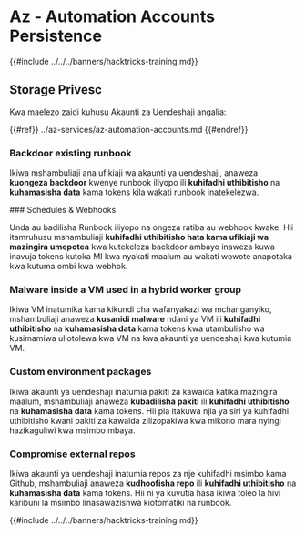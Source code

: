 # Az - Automation Accounts Persistence

{{#include ../../../banners/hacktricks-training.md}}

## Storage Privesc

Kwa maelezo zaidi kuhusu Akaunti za Uendeshaji angalia:

{{#ref}}
../az-services/az-automation-accounts.md
{{#endref}}


### Backdoor existing runbook

Ikiwa mshambuliaji ana ufikiaji wa akaunti ya uendeshaji, anaweza **kuongeza backdoor** kwenye runbook iliyopo ili **kuhifadhi uthibitisho** na **kuhamasisha data** kama tokens kila wakati runbook inatekelezwa.

### Schedules & Webhooks

Unda au badilisha Runbook iliyopo na ongeza ratiba au webhook kwake. Hii itamruhusu mshambuliaji **kuhifadhi uthibitisho hata kama ufikiaji wa mazingira umepotea** kwa kutekeleza backdoor ambayo inaweza kuwa inavuja tokens kutoka MI kwa nyakati maalum au wakati wowote anapotaka kwa kutuma ombi kwa webhok.

### Malware inside a VM used in a hybrid worker group

Ikiwa VM inatumika kama kikundi cha wafanyakazi wa mchanganyiko, mshambuliaji anaweza **kusanidi malware** ndani ya VM ili **kuhifadhi uthibitisho** na **kuhamasisha data** kama tokens kwa utambulisho wa kusimamiwa uliotolewa kwa VM na kwa akaunti ya uendeshaji kwa kutumia VM.

### Custom environment packages

Ikiwa akaunti ya uendeshaji inatumia pakiti za kawaida katika mazingira maalum, mshambuliaji anaweza **kubadilisha pakiti** ili **kuhifadhi uthibitisho** na **kuhamasisha data** kama tokens. Hii pia itakuwa njia ya siri ya kuhifadhi uthibitisho kwani pakiti za kawaida zilizopakiwa kwa mikono mara nyingi hazikaguliwi kwa msimbo mbaya.

### Compromise external repos

Ikiwa akaunti ya uendeshaji inatumia repos za nje kuhifadhi msimbo kama Github, mshambuliaji anaweza **kudhoofisha repo** ili **kuhifadhi uthibitisho** na **kuhamasisha data** kama tokens. Hii ni ya kuvutia hasa ikiwa toleo la hivi karibuni la msimbo linasawazishwa kiotomatiki na runbook.


{{#include ../../../banners/hacktricks-training.md}}
